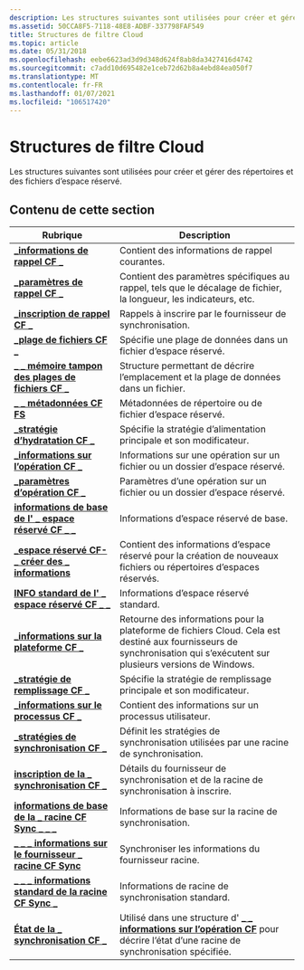 ```yaml
---
description: Les structures suivantes sont utilisées pour créer et gérer des répertoires et des fichiers d’espace réservé.
ms.assetid: 50CCA8F5-7118-48E8-ADBF-337798FAF549
title: Structures de filtre Cloud
ms.topic: article
ms.date: 05/31/2018
ms.openlocfilehash: eebe6623ad3d9d348d624f8ab8da3427416d4742
ms.sourcegitcommit: c7add10d695482e1ceb72d62b8a4ebd84ea050f7
ms.translationtype: MT
ms.contentlocale: fr-FR
ms.lasthandoff: 01/07/2021
ms.locfileid: "106517420"
---
```

# <a name="cloud-filter-structures"></a>Structures de filtre Cloud

Les structures suivantes sont utilisées pour créer et gérer des répertoires et des fichiers d’espace réservé.

## <a name="in-this-section"></a>Contenu de cette section



| Rubrique                                                                                   | Description                                                                                                                               |
|-----------------------------------------------------------------------------------------|-------------------------------------------------------------------------------------------------------------------------------------------|
| [**\_informations de rappel CF \_**](/windows/desktop/api/cfapi/ns-cfapi-cf_callback_info)<br/>                          | Contient des informations de rappel courantes.<br/>                                                                                          |
| [**\_paramètres de rappel CF \_**](/windows/desktop/api/cfapi/ns-cfapi-cf_callback_parameters)<br/>              | Contient des paramètres spécifiques au rappel, tels que le décalage de fichier, la longueur, les indicateurs, etc.<br/>                                                 |
| [**\_inscription de rappel CF \_**](/windows/desktop/api/cfapi/ns-cfapi-cf_callback_registration)<br/>          | Rappels à inscrire par le fournisseur de synchronisation.<br/>                                                                           |
| [**\_plage de fichiers CF \_**](/windows/desktop/api/cfapi/ns-cfapi-cf_file_range)<br/>                                | Spécifie une plage de données dans un fichier d’espace réservé.<br/>                                                                               |
| [**\_ \_ mémoire tampon des plages de fichiers CF \_**](/previous-versions/windows/desktop/legacy/mt844616(v=vs.85))<br/>                | Structure permettant de décrire l’emplacement et la plage de données dans un fichier.<br/>                                                              |
| [**\_ \_ métadonnées CF FS**](/windows/desktop/api/cfapi/ns-cfapi-cf_fs_metadata)<br/>                              | Métadonnées de répertoire ou de fichier d’espace réservé.<br/>                                                                                        |
| [**\_stratégie d’hydratation CF \_**](/windows/desktop/api/cfapi/ns-cfapi-cf_hydration_policy)<br/>                    | Spécifie la stratégie d’alimentation principale et son modificateur.<br/>                                                                       |
| [**\_informations sur l’opération CF \_**](/windows/desktop/api/cfapi/ns-cfapi-cf_operation_info)<br/>                        | Informations sur une opération sur un fichier ou un dossier d’espace réservé.<br/>                                                                |
| [**\_paramètres d’opération CF \_**](/windows/desktop/api/cfapi/ns-cfapi-cf_operation_parameters)<br/>            | Paramètres d’une opération sur un fichier ou un dossier d’espace réservé.<br/>                                                                    |
| [**informations de base de l' \_ espace réservé CF \_ \_**](/windows/desktop/api/cfapi/ns-cfapi-cf_placeholder_basic_info)<br/>       | Informations d’espace réservé de base.<br/>                                                                                                 |
| [**\_espace réservé CF- \_ créer des \_ informations**](/windows/desktop/api/cfapi/ns-cfapi-cf_placeholder_create_info)<br/>     | Contient des informations d’espace réservé pour la création de nouveaux fichiers ou répertoires d’espaces réservés. <br/>                                           |
| [**INFO standard de l' \_ espace réservé CF \_ \_**](/windows/desktop/api/cfapi/ns-cfapi-cf_placeholder_standard_info)<br/> | Informations d’espace réservé standard.<br/>                                                                                              |
| [**\_informations sur la plateforme CF \_**](/windows/desktop/api/cfapi/ns-cfapi-cf_platform_info)<br/>                          | Retourne des informations pour la plateforme de fichiers Cloud. Cela est destiné aux fournisseurs de synchronisation qui s’exécutent sur plusieurs versions de Windows.<br/> |
| [**\_stratégie de remplissage CF \_**](/windows/desktop/api/cfapi/ns-cfapi-cf_population_policy)<br/>                  | Spécifie la stratégie de remplissage principale et son modificateur.<br/>                                                                      |
| [**\_informations sur le processus CF \_**](/windows/desktop/api/cfapi/ns-cfapi-cf_process_info)<br/>                            | Contient des informations sur un processus utilisateur.<br/>                                                                                     |
| [**\_stratégies de synchronisation CF \_**](/windows/desktop/api/cfapi/ns-cfapi-cf_sync_policies)<br/>                          | Définit les stratégies de synchronisation utilisées par une racine de synchronisation.<br/>                                                                                 |
| [**inscription de la \_ synchronisation CF \_**](/windows/desktop/api/cfapi/ns-cfapi-cf_sync_registration)<br/>                  | Détails du fournisseur de synchronisation et de la racine de synchronisation à inscrire.<br/>                                                               |
| [**informations de base de la \_ racine CF Sync \_ \_ \_**](/windows/desktop/api/cfapi/ns-cfapi-cf_sync_root_basic_info)<br/>          | Informations de base sur la racine de synchronisation.<br/>                                                                                                   |
| [**\_ \_ \_ informations sur le fournisseur \_ racine CF Sync**](/windows/desktop/api/cfapi/ns-cfapi-cf_sync_root_provider_info)<br/>    | Synchroniser les informations du fournisseur racine.<br/>                                                                                                |
| [**\_ \_ \_ informations standard de la racine CF Sync \_**](/windows/desktop/api/cfapi/ns-cfapi-cf_sync_root_standard_info)<br/>    | Informations de racine de synchronisation standard.<br/>                                                                                                |
| [**État de la \_ synchronisation CF \_**](/windows/desktop/api/cfapi/ns-cfapi-cf_sync_status)<br/>                              | Utilisé dans une structure d' [**\_ \_ informations sur l’opération CF**](/windows/desktop/api/cfapi/ns-cfapi-cf_operation_info) pour décrire l’état d’une racine de synchronisation spécifiée.<br/>     |



 

 

